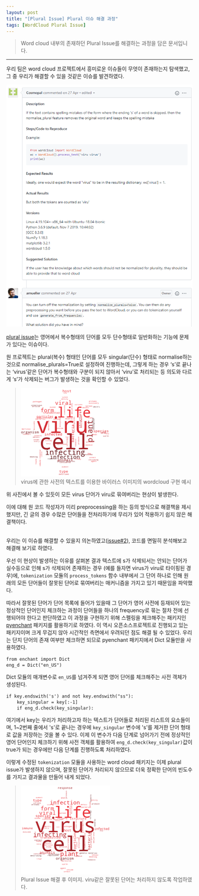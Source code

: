 ```yaml
---
layout: post
title: "[Plural Issue] Plural 이슈 해결 과정"
tags: [WordCloud Plural Issue]
---
```

> Word cloud 내부의 존재하던 Plural Issue를 해결하는 과정을 담은 문서입니다.
<hr>

우리 팀은 word cloud 프로젝트에서 흥미로운 이슈들이 무엇이 존재하는지 탐색했고, 그 중 우리가 해결할 수 있을 것같은 이슈를 발견하였다.

![Issue_image][Issue_image]

[plural issue][Plural_Issue]는 영어에서 복수형태의 단어를 모두 단수형태로 일반화하는 기능에 문제가 있다는 이슈이다.

원 프로젝트는 plural(복수) 형태인 단어를 모두 singular(단수) 형태로 normalise하는 것으로 normalise_plurals=True로 설정하여 진행하는데, 
그렇게 하는 경우 ‘s’로 끝나는 ‘virus’같은 단어가 복수형태와 구분이 되지 않아서 ‘viru’로 처리되는 등 의도와 다르게 ‘s’가 삭제되는 버그가 발생하는 것을 확인할 수 있었다.

>![virus_b][virus_b]<br>
> virus에 관한 사전의 텍스트를 이용한 바이러스 이미지의 wordcloud 구현 예시

위 사진에서 볼 수 있듯이 모든 virus 단어가 viru로 묶여버리는 현상이 발생한다.

이에 대해 원 코드 작성자가 미리 preprocessing을 하는 등의 방식으로 해결책을 제시했지만, 
긴 글의 경우 수많은 단어들을 전처리하기에 무리가 있어 적용하기 쉽지 않은 해결책이다.
<br><br>

우리는 이 이슈를 해결할 수 있을지 의논하였고([issue#2][issue]), 코드를 면밀히 분석해보고 해결해 보기로 하였다.

우선 이 현상이 발생하는 이유를 살펴본 결과 텍스트에 s가 삭제되서는 안되는 단어가 실수등으로 인해 s가 삭제되어 존재하는 경우
(예를 들자면 virus가 viru로 타이핑된 경우)에, `tokenization` 모듈의 `process_tokens` 함수 내부에서 
그 단어 하나로 인해 원래의 모든 단어들이 잘못된 단어로 묶여버리는 매커니즘을 가지고 있기 때문임을 파악했다.

따라서 잘못된 단어가 단어 목록에 들어가 있을때 그 단어가 영어 사전에 등재되어 있는 정상적인 단어인지 체크하는 과정이 단어들을 하나의 frequency로 
묶는 절차 전에 선행되어야 한다고 판단하였고 이 과정을 구현하기 위해 스펠링을 체크해주는 패키지인 [pyenchant][pyenchant] 패키지를 활용하기로 하였다. 
이 역시 오픈소스프로젝트로 진행되고 있는 패키지이며 크게 무겁지 않아 시간적인 측면에서 우려되던 점도 해결 될 수 있었다. 우리는 단지 단어의 존재 여부만 
체크하면 되므로 pyenchant 패키지에서 Dict 모듈만을 사용하였다.

```
from enchant import Dict
eng_d = Dict("en_US")
```

Dict 모듈의 매개변수로 `en_US`를 넘겨주게 되면 영어 단어를 체크해주는 사전 객체가 생성된다.

```
if key.endswith('s') and not key.endswith("ss"):
    key_singular = key[:-1]
    if eng_d.check(key_singular):
```

여기에서 key는 우리가 처리하고자 하는 텍스트가 단어들로 처리된 리스트의 요소들이며, 1~2번째 줄에서 's'로 끝나는 경우에 `key_singular` 변수에 
's'를 제거한 단어 형태로 값을 저장하는 것을 볼 수 있다. 이제 이 변수가 다음 단계로 넘어가기 전에 정상적인 영어 단어인지 체크하기 위해 사전 객체를 
활용하여 `eng_d.check(key_singular)`값이 true가 되는 경우에만 다음 단계를 진행하도록 처리하였다.

이렇게 수정된 `tokenization` 모듈을 사용하는 word cloud 패키지는 이제 plural issue가 발생하지 않으며, 잘못된 단어가 처리되지 않으므로 더욱 
정확한 단어의 빈도수를 가지고 결과물을 만들어 내게 되었다.

> ![virus][virus]<br>
> Plural Issue 해결 후 이미지. viru같은 잘못된 단어는 처리하지 않도록 작업하였다.


[Issue_image]: ../images/Plural_Issue.PNG
[Plural_Issue]: https://github.com/amueller/word_cloud/issues/542
[issue]: https://github.com/20-1-SKKU-OSS/2020-1-OSS-5/issues/2
[virus_b]: ../images/virus_before.png
[virus]: ../images/virus.png
[pyenchant]: https://github.com/pyenchant/pyenchant
